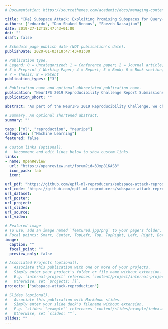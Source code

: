 ```yaml
---
# Documentation: https://sourcethemes.com/academic/docs/managing-content/

title: "[Re] Subspace Attack: Exploiting Promising Subspaces for Query-Efficient Black-box Attacks"
authors: ["edoardo", "Dan Shaked Renous", "Faezeh Nassajian"]
date: 2019-27-12T18:47:43+01:00
doi: ""
draft: false

# Schedule page publish date (NOT publication's date).
publishDate: 2020-01-03T18:47:43+01:00

# Publication type.
# Legend: 0 = Uncategorized; 1 = Conference paper; 2 = Journal article;
# 3 = Preprint / Working Paper; 4 = Report; 5 = Book; 6 = Book section;
# 7 = Thesis; 8 = Patent
publication_types: ["3"]

# Publication name and optional abbreviated publication name.
publication: "NeurIPS 2019 Reproducibility Challenge Report Submissions"
publication_short: ""

abstract: "As part of the NeurIPS 2019 Reproducibility Challenge, we chose to attempt to reproduce the attack algorithm proposed in \"Subspace Attack: Exploiting Promising Subspaces for Query-Efficient Black-box Attacks\". Our reported results are better than the original paper in terms of the median number of queries per attack, but worse in terms of failure rate. A concise assessment of our implementation is also included."

# Summary. An optional shortened abstract.
summary: ""

tags: ["ml", "reproduction", "neurips"]
categories: ["Machine Learning"]
featured: false

# Custom links (optional).
#   Uncomment and edit lines below to show custom links.
links:
- name: OpenReview
  url: "https://openreview.net/forum?id=3Jxp81KAS3"
  icon_pack: fab
  icon: 

url_pdf: "https://github.com/epfl-ml-reproducers/subspace-attack-reproduction/blob/master/neurips_report.pdf"
url_code: "https://github.com/epfl-ml-reproducers/subspace-attack-reproduction"
url_dataset:
url_poster:
url_project:
url_slides:
url_source:
url_video:

# Featured image
# To use, add an image named `featured.jpg/png` to your page's folder. 
# Focal points: Smart, Center, TopLeft, Top, TopRight, Left, Right, BottomLeft, Bottom, BottomRight.
image:
  caption: ""
  focal_point: ""
  preview_only: false

# Associated Projects (optional).
#   Associate this publication with one or more of your projects.
#   Simply enter your project's folder or file name without extension.
#   E.g. `internal-project` references `content/project/internal-project/index.md`.
#   Otherwise, set `projects: []`.
projects: ["subspace-attack-reproduction"]

# Slides (optional).
#   Associate this publication with Markdown slides.
#   Simply enter your slide deck's filename without extension.
#   E.g. `slides: "example"` references `content/slides/example/index.md`.
#   Otherwise, set `slides: ""`.
slides: ""
---
```

